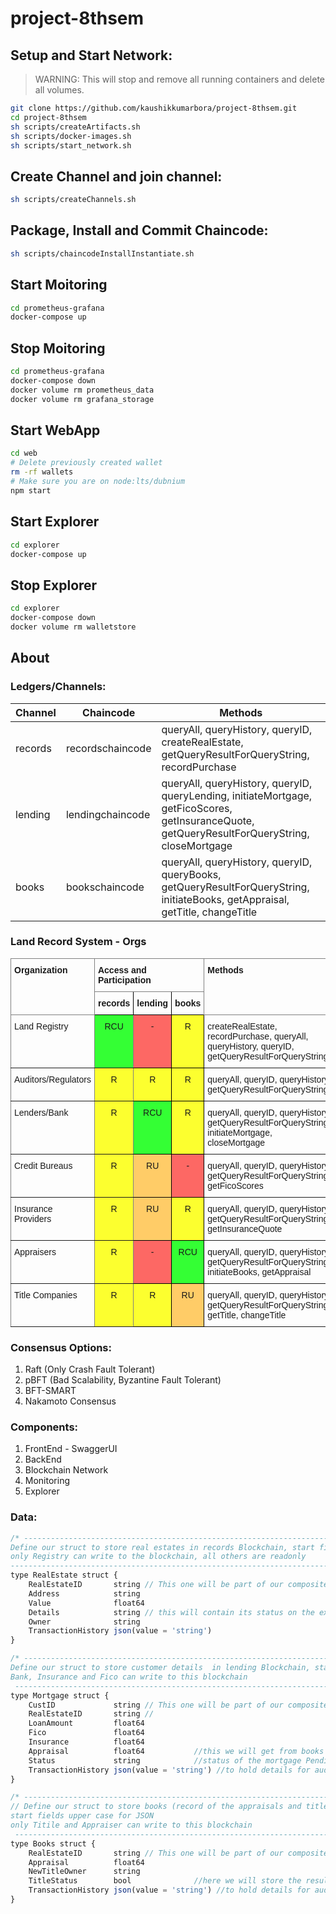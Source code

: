 # project-8thsem

## Setup and Start Network:

> WARNING: This will stop and remove all running containers and delete all volumes.

```bash
git clone https://github.com/kaushikkumarbora/project-8thsem.git
cd project-8thsem
sh scripts/createArtifacts.sh
sh scripts/docker-images.sh
sh scripts/start_network.sh
```

## Create Channel and join channel:

```bash
sh scripts/createChannels.sh
```

## Package, Install and Commit Chaincode:

```bash
sh scripts/chaincodeInstallInstantiate.sh
```

## Start Moitoring

```bash
cd prometheus-grafana
docker-compose up
```

## Stop Moitoring

```bash
cd prometheus-grafana
docker-compose down
docker volume rm prometheus_data
docker volume rm grafana_storage
```

## Start WebApp

```bash
cd web
# Delete previously created wallet
rm -rf wallets
# Make sure you are on node:lts/dubnium
npm start
```

## Start Explorer

```bash
cd explorer
docker-compose up
```

## Stop Explorer

```bash
cd explorer
docker-compose down
docker volume rm walletstore
```

## About

### Ledgers/Channels:

| Channel | Chaincode        | Methods                                                                                                                                        |
| ------- | ---------------- | ---------------------------------------------------------------------------------------------------------------------------------------------- |
| records | recordschaincode | queryAll, queryHistory, queryID, createRealEstate, getQueryResultForQueryString, recordPurchase                                                |
| lending | lendingchaincode | queryAll, queryHistory, queryID, queryLending, initiateMortgage, getFicoScores, getInsuranceQuote, getQueryResultForQueryString, closeMortgage |
| books   | bookschaincode   | queryAll, queryHistory, queryID, queryBooks, getQueryResultForQueryString, initiateBooks, getAppraisal, getTitle, changeTitle                  |

### Land Record System - Orgs

<style type="text/css">
.tg  {border-collapse:collapse;border-spacing:0;}
.tg td{border-color:black;border-style:solid;border-width:1px;font-family:Arial, sans-serif;font-size:14px;
  overflow:hidden;padding:10px 5px;word-break:normal;}
.tg th{border-color:black;border-style:solid;border-width:1px;font-family:Arial, sans-serif;font-size:14px;
  font-weight:normal;overflow:hidden;padding:10px 5px;word-break:normal;}
.tg .tg-1wig{font-weight:bold;text-align:left;vertical-align:top}
.tg .tg-fcno{background-color:#fcff2f;border-color:inherit;text-align:center;vertical-align:top}
.tg .tg-3oug{background-color:#fd6864;text-align:center;vertical-align:top}
.tg .tg-kndx{background-color:#34ff34;border-color:inherit;text-align:center;vertical-align:top}
.tg .tg-0039{background-color:#fcff2f;text-align:center;vertical-align:top}
.tg .tg-fymr{border-color:inherit;font-weight:bold;text-align:left;vertical-align:top}
.tg .tg-0pky{border-color:inherit;text-align:left;vertical-align:top}
.tg .tg-k3lo{background-color:#34ff34;text-align:center;vertical-align:top}
.tg .tg-adx7{background-color:#ffcc67;text-align:center;vertical-align:top}
</style>
<table class="tg">
<thead>
  <tr>
    <th class="tg-fymr" rowspan="2">Organization</th>
    <th class="tg-fymr" colspan="3">Access and Participation</th>
    <th class="tg-fymr" rowspan="2">Methods</th>
  </tr>
  <tr>
    <th class="tg-1wig">records</th>
    <th class="tg-1wig">lending</th>
    <th class="tg-1wig">books</th>
  </tr>
</thead>
<tbody>
  <tr>
    <td class="tg-0pky">Land Registry</td>
    <td class="tg-kndx">RCU</td>
    <td class="tg-3oug">-</td>
    <td class="tg-0039">R</td>
    <td class="tg-0pky">createRealEstate, recordPurchase, queryAll, queryHistory, queryID, getQueryResultForQueryString</td>
  </tr>
  <tr>
    <td class="tg-0pky">Auditors/Regulators</td>
    <td class="tg-fcno">R</td>
    <td class="tg-0039">R</td>
    <td class="tg-0039">R</td>
    <td class="tg-0pky">queryAll, queryID, queryHistory, getQueryResultForQueryString</td>
  </tr>
  <tr>
    <td class="tg-0pky">Lenders/Bank</td>
    <td class="tg-fcno">R</td>
    <td class="tg-k3lo">RCU</td>
    <td class="tg-0039">R</td>
    <td class="tg-0pky">queryAll, queryID, queryHistory, getQueryResultForQueryString, initiateMortgage, closeMortgage</td>
  </tr>
  <tr>
    <td class="tg-0pky">Credit Bureaus</td>
    <td class="tg-fcno">R</td>
    <td class="tg-adx7">RU</td>
    <td class="tg-3oug">-</td>
    <td class="tg-0pky">queryAll, queryID, queryHistory, getQueryResultForQueryString, getFicoScores</td>
  </tr>
  <tr>
    <td class="tg-0pky">Insurance Providers</td>
    <td class="tg-fcno">R</td>
    <td class="tg-adx7">RU</td>
    <td class="tg-0039">R</td>
    <td class="tg-0pky">queryAll, queryID, queryHistory, getQueryResultForQueryString, getInsuranceQuote</td>
  </tr>
  <tr>
    <td class="tg-0pky">Appraisers</td>
    <td class="tg-fcno">R</td>
    <td class="tg-3oug">-</td>
    <td class="tg-k3lo">RCU</td>
    <td class="tg-0pky">queryAll, queryID, queryHistory, getQueryResultForQueryString, initiateBooks, getAppraisal</td>
  </tr>
  <tr>
    <td class="tg-0pky">Title Companies</td>
    <td class="tg-fcno">R</td>
    <td class="tg-0039">R</td>
    <td class="tg-adx7">RU</td>
    <td class="tg-0pky">queryAll, queryID, queryHistory, getQueryResultForQueryString, getTitle, changeTitle</td>
  </tr>
</tbody>
</table>

### Consensus Options:

1. Raft (Only Crash Fault Tolerant)
2. pBFT (Bad Scalability, Byzantine Fault Tolerant)
3. BFT-SMART
4. Nakamoto Consensus

### Components:

1. FrontEnd - SwaggerUI
2. BackEnd
3. Blockchain Network
4. Monitoring
5. Explorer

### Data:

```js
/* -------------------------------------------------------------------------------------------------
Define our struct to store real estates in records Blockchain, start fields upper case for JSON
only Registry can write to the blockchain, all others are readonly
---------------------------------------------------------------------------------------------------*/
type RealEstate struct {
	RealEstateID       string // This one will be part of our composite key (prefix + this)
	Address            string
	Value              float64
	Details            string // this will contain its status on the exchange
	Owner              string
	TransactionHistory json(value = 'string')
}

/* -------------------------------------------------------------------------------------------------
Define our struct to store customer details  in lending Blockchain, start fields upper case for JSON
Bank, Insurance and Fico can write to this blockchain
 -------------------------------------------------------------------------------------------------*/
type Mortgage struct {
	CustID             string // This one will be part of our composite key (prefix + this)
	RealEstateID       string //
	LoanAmount         float64
	Fico               float64
	Insurance          float64
	Appraisal          float64           //this we will get from books ledger
	Status             string            //status of the mortgage Pending -> FicoSet -> InsuranceSet -> Funded -> Rejected
	TransactionHistory json(value = 'string') //to hold details for auditing - includes the function called and timestamp
}

/* -------------------------------------------------------------------------------------------------
// Define our struct to store books (record of the appraisals and titles)  in Blockchain,
start fields upper case for JSON
only Titile and Appraiser can write to this blockchain
 -------------------------------------------------------------------------------------------------*/
type Books struct {
	RealEstateID       string // This one will be part of our composite key (prefix + this)
	Appraisal          float64
	NewTitleOwner      string
	TitleStatus        bool              //here we will store the results of title search which will be used by bank/lender to close the loan
	TransactionHistory json(value = 'string') //to hold details for auditing - includes the function called and timestamp
}
```
